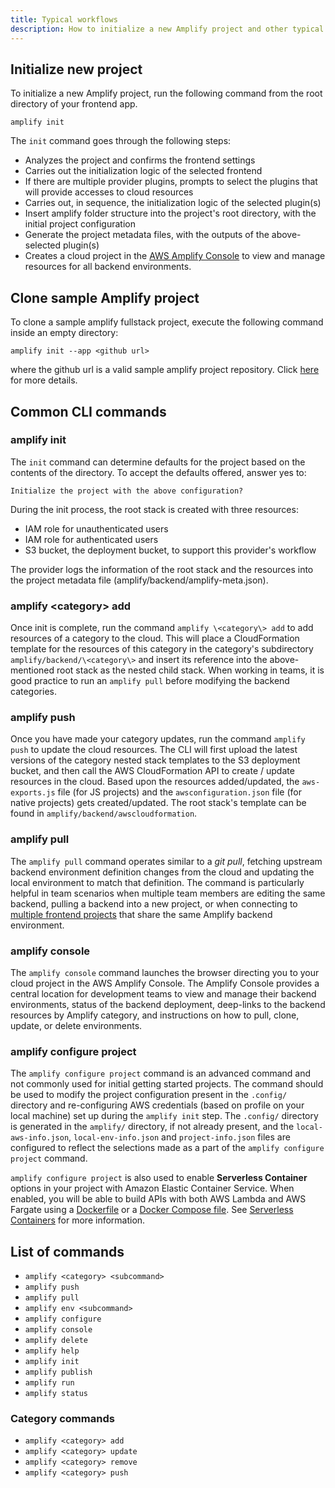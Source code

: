```yaml
---
title: Typical workflows
description: How to initialize a new Amplify project and other typical Amplify CLI workflows & commands.
---
```


## Initialize new project

To initialize a new Amplify project, run the following command from the root directory of your frontend app.
```
amplify init
```

The `init` command goes through the following steps:
- Analyzes the project and confirms the frontend settings
- Carries out the initialization logic of the selected frontend
- If there are multiple provider plugins, prompts to select the plugins that will provide accesses to cloud resources
- Carries out, in sequence, the initialization logic of the selected plugin(s)
- Insert amplify folder structure into the project's root directory, with the initial project configuration
- Generate the project metadata files, with the outputs of the above-selected plugin(s)
- Creates a cloud project in the [AWS Amplify Console](https://console.aws.amazon.com/amplify) to view and manage resources for all backend environments.

## Clone sample Amplify project

To clone a sample amplify fullstack project, execute the following command inside an empty directory:

`amplify init --app <github url>`

where the github url is a valid sample amplify project repository. Click [here](~/cli/usage/headless.md#--app) for more details.

## Common CLI commands

### amplify init

The `init` command can determine defaults for the project based on the contents of the directory. To accept the defaults offered, answer yes to:

`Initialize the project with the above configuration?`

During the init process, the root stack is created with three resources:

- IAM role for unauthenticated users
- IAM role for authenticated users
- S3 bucket, the deployment bucket, to support this provider's workflow

The provider logs the information of the root stack and the resources into the project metadata file (amplify/backend/amplify-meta.json).

### amplify \<category\> add
Once init is complete, run the command `amplify \<category\> add` to add resources of a category to the cloud. This will place a CloudFormation template for the resources of this category in the category's subdirectory `amplify/backend/\<category\>` and insert its reference into the above-mentioned root stack as the nested child stack. When working in teams, it is good practice to run an `amplify pull` before modifying the backend categories.

### amplify push
Once you have made your category updates, run the command `amplify push` to update the cloud resources. The CLI will first upload the latest versions of the category nested stack templates to the S3 deployment bucket, and then call the AWS CloudFormation API to create / update resources in the cloud. Based upon the resources added/updated, the `aws-exports.js` file (for JS projects) and the `awsconfiguration.json` file (for native projects) gets created/updated. The root stack's template can be found in `amplify/backend/awscloudformation`.

### amplify pull
The `amplify pull` command operates similar to a *git pull*, fetching upstream backend environment definition changes from the cloud and updating the local environment to match that definition. The command is particularly helpful in team scenarios when multiple team members are editing the same backend, pulling a backend into a new project, or when connecting to [multiple frontend projects](~/cli/teams/multi-frontend.md) that share the same Amplify backend environment.

### amplify console
The `amplify console` command launches the browser directing you to your cloud project in the AWS Amplify Console. The Amplify Console provides a central location for development teams to view and manage their backend environments, status of the backend deployment, deep-links to the backend resources by Amplify category, and instructions on how to pull, clone, update, or delete environments.

### amplify configure project
The `amplify configure project` command is an advanced command and not commonly used for initial getting started projects. The command should be used to modify the project configuration present in the `.config/` directory and re-configuring AWS credentials (based on profile on your local machine) set up during the `amplify init` step. The `.config/` directory is generated in the `amplify/` directory, if not already present, and the `local-aws-info.json`, `local-env-info.json` and `project-info.json` files are configured to reflect the selections made as a part of the `amplify configure project` command.

`amplify configure project` is also used to enable **Serverless Container** options in your project with Amazon Elastic Container Service. When enabled, you will be able to build APIs with both AWS Lambda and AWS Fargate using a [Dockerfile](https://docs.docker.com/engine/reference/builder/) or a [Docker Compose file](https://docs.docker.com/compose/compose-file/). See [Serverless Containers](~/cli/usage/containers.md) for more information.

## List of commands

- `amplify <category> <subcommand>`
- `amplify push`
- `amplify pull`
- `amplify env <subcommand>`
- `amplify configure`
- `amplify console`
- `amplify delete`
- `amplify help`
- `amplify init`
- `amplify publish`
- `amplify run`
- `amplify status`

### Category commands

- `amplify <category> add`
- `amplify <category> update`
- `amplify <category> remove`
- `amplify <category> push`
